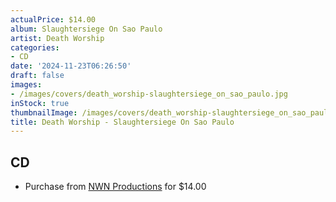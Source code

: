 ```yaml
---
actualPrice: $14.00
album: Slaughtersiege On Sao Paulo
artist: Death Worship
categories:
- CD
date: '2024-11-23T06:26:50'
draft: false
images:
- /images/covers/death_worship-slaughtersiege_on_sao_paulo.jpg
inStock: true
thumbnailImage: /images/covers/death_worship-slaughtersiege_on_sao_paulo-thumb.jpg
title: Death Worship - Slaughtersiege On Sao Paulo
---
```


## CD
* Purchase from [NWN Productions](http://shop.nwnprod.com/index.php?route=product/product&path=93&product_id=57435&sort=pd.name&order=ASC) for $14.00
